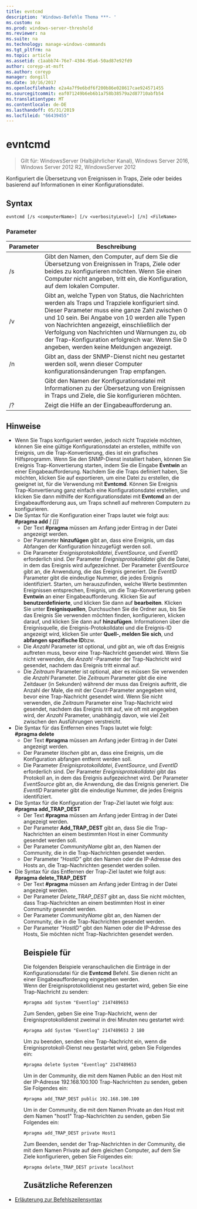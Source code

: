 ```yaml
---
title: evntcmd
description: 'Windows-Befehle Thema ***- '
ms.custom: na
ms.prod: windows-server-threshold
ms.reviewer: na
ms.suite: na
ms.technology: manage-windows-commands
ms.tgt_pltfrm: na
ms.topic: article
ms.assetid: c1aabb74-76e7-4304-95a6-50ad87e92fd9
author: coreyp-at-msft
ms.author: coreyp
manager: dongill
ms.date: 10/16/2017
ms.openlocfilehash: e2a4a7f9e6bdf6f200b86e028617cae924571455
ms.sourcegitcommit: eaf071249b6eb6b1a758b38579a2d87710abfb54
ms.translationtype: MT
ms.contentlocale: de-DE
ms.lasthandoff: 05/31/2019
ms.locfileid: "66439455"
---
```

# <a name="evntcmd"></a>evntcmd

>Gilt für: WindowsServer (Halbjährlicher Kanal), Windows Server 2016, Windows Server 2012 R2, WindowsServer 2012

Konfiguriert die Übersetzung von Ereignissen in Traps, Ziele oder beides basierend auf Informationen in einer Konfigurationsdatei.   
## <a name="syntax"></a>Syntax  
```  
evntcmd [/s <computerName>] [/v <verbosityLevel>] [/n] <FileName>  
```  
### <a name="parameters"></a>Parameter  

|      Parameter      |                                                                                                                                                            Beschreibung                                                                                                                                                             |
|---------------------|------------------------------------------------------------------------------------------------------------------------------------------------------------------------------------------------------------------------------------------------------------------------------------------------------------------------------------|
|  /s <computerName>  |                                                         Gibt den Namen, den Computer, auf dem Sie die Übersetzung von Ereignissen in Traps, Ziele oder beides zu konfigurieren möchten. Wenn Sie einen Computer nicht angeben, tritt ein, die Konfiguration, auf dem lokalen Computer.                                                          |
| /v <verbosityLevel> | Gibt an, welche Typen von Status, die Nachrichten werden als Traps und Trapziele konfiguriert sind. Dieser Parameter muss eine ganze Zahl zwischen 0 und 10 sein. Bei Angabe von 10 werden alle Typen von Nachrichten angezeigt, einschließlich der Verfolgung von Nachrichten und Warnungen zu, ob der Trap-Konfiguration erfolgreich war. Wenn Sie 0 angeben, werden keine Meldungen angezeigt. |
|         /n          |                                                                                                           Gibt an, dass der SNMP-Dienst nicht neu gestartet werden soll, wenn dieser Computer konfigurationsänderungen Trap empfangen.                                                                                                            |
|     <FileName>      |                                                                                     Gibt den Namen der Konfigurationsdatei mit Informationen zu der Übersetzung von Ereignissen in Traps und Ziele, die Sie konfigurieren möchten.                                                                                     |
|         /?          |                                                                                                                                                Zeigt die Hilfe an der Eingabeaufforderung an.                                                                                                                                                |

## <a name="remarks"></a>Hinweise  
- Wenn Sie Traps konfiguriert werden, jedoch nicht Trapziele möchten, können Sie eine gültige Konfigurationsdatei an erstellen, mithilfe von Ereignis, um die Trap-Konvertierung, dies ist ein grafisches Hilfsprogramm. Wenn Sie den SNMP-Dienst installiert haben, können Sie Ereignis Trap-Konvertierung starten, indem Sie die Eingabe **Evntwin** an einer Eingabeaufforderung. Nachdem Sie die Traps definiert haben, Sie möchten, klicken Sie auf exportieren, um eine Datei zu erstellen, die geeignet ist, für die Verwendung mit **Evntcmd**. Können Sie Ereignis Trap-Konvertierung ganz einfach eine Konfigurationsdatei erstellen, und klicken Sie dann mithilfe der Konfigurationsdatei mit **Evntcmd** an der Eingabeaufforderung aus, um Traps schnell auf mehreren Computern zu konfigurieren.  
- Die Syntax für die Konfiguration einer Traps lautet wie folgt aus:  
  **#pragma add**<em><EventLogFile> <EventSource> <EventID> [<Count> [<Period>]]</em>  
  -   Der Text **#pragma** müssen am Anfang jeder Eintrag in der Datei angezeigt werden.  
  -   Der Parameter **hinzufügen** gibt an, dass eine Ereignis, um das Abfangen der Konfiguration hinzugefügt werden soll.  
  -   Die Parameter *Ereignisprotokolldatei*, *EventSource*, und *EventID* erforderlich sind. Der Parameter *Ereignisprotokolldatei* gibt die Datei, in dem das Ereignis wird aufgezeichnet. Der Parameter *EventSource* gibt an, die Anwendung, die das Ereignis generiert. Die *EventID* Parameter gibt die eindeutige Nummer, die jedes Ereignis identifiziert. Starten, um herauszufinden, welche Werte bestimmten Ereignissen entsprechen, Ereignis, um die Trap-Konvertierung geben **Evntwin** an einer Eingabeaufforderung. Klicken Sie auf **benutzerdefinierte**, und klicken Sie dann auf **bearbeiten**. Klicken Sie unter **Ereignisquellen**, Durchsuchen Sie die Ordner aus, bis Sie das Ereignis Sie verwenden möchten finden, konfigurieren, klicken darauf, und klicken Sie dann auf **hinzufügen**. Informationen über die Ereignisquelle, die Ereignis-Protokolldatei und die Ereignis-ID angezeigt wird, klicken Sie unter **Quell-, melden Sie sich**, und **abfangen spezifische ID**bzw.  
  -   Die *Anzahl* Parameter ist optional, und gibt an, wie oft das Ereignis auftreten muss, bevor eine Trap-Nachricht gesendet wird. Wenn Sie nicht verwenden, die *Anzahl* -Parameter der Trap-Nachricht wird gesendet, nachdem das Ereignis tritt einmal auf.  
  -   Die *Zeitraum* Parameter ist optional, aber es müssen Sie verwenden die *Anzahl* Parameter. Die *Zeitraum* Parameter gibt die eine Zeitdauer (in Sekunden) während der muss das Ereignis auftritt, die Anzahl der Male, die mit der Count-Parameter angegeben wird, bevor eine Trap-Nachricht gesendet wird. Wenn Sie nicht verwenden, die *Zeitraum* Parameter eine Trap-Nachricht wird gesendet, nachdem das Ereignis tritt auf, wie oft mit angegeben wird, der *Anzahl* Parameter, unabhängig davon, wie viel Zeit zwischen den Ausführungen verstreicht.  
- Die Syntax für das Entfernen eines Traps lautet wie folgt:  
  **#pragma delete**<em><EventLogFile> <EventSource> <EventID></em>  
  -   Der Text **#pragma** müssen am Anfang jeder Eintrag in der Datei angezeigt werden.  
  -   Der Parameter *löschen* gibt an, dass eine Ereignis, um die Konfiguration abfangen entfernt werden soll.  
  -   Die Parameter *Ereignisprotokolldatei*, *EventSource*, und *EventID* erforderlich sind. Der Parameter *Ereignisprotokolldatei* gibt das Protokoll an, in dem das Ereignis aufgezeichnet wird. Der Parameter *EventSource* gibt an, die Anwendung, die das Ereignis generiert. Die *EventID* Parameter gibt die eindeutige Nummer, die jedes Ereignis identifiziert.  
- Die Syntax für die Konfiguration der Trap-Ziel lautet wie folgt aus:  
  **#pragma add_TRAP_DEST**<em><CommunityName> <HostID></em>  
  -   Der Text **#pragma** müssen am Anfang jeder Eintrag in der Datei angezeigt werden.  
  -   Der Parameter **Add_TRAP_DEST** gibt an, dass Sie die Trap-Nachrichten an einem bestimmten Host in einer Community gesendet werden soll.  
  -   Der Parameter *CommunityName* gibt an, den Namen der Community, die in die Trap-Nachrichten gesendet werden.  
  -   Der Parameter *"HostID"* gibt den Namen oder die IP-Adresse des Hosts an, die Trap-Nachrichten gesendet werden sollen.  
- Die Syntax für das Entfernen der Trap-Ziel lautet wie folgt aus:  
  **#pragma delete_TRAP_DEST**<em><CommunityName> <HostID></em>  
  - Der Text **#pragma** müssen am Anfang jeder Eintrag in der Datei angezeigt werden.  
  - Der Parameter *Delete_TRAP_DEST* gibt an, dass Sie nicht möchten, dass Trap-Nachrichten an einem bestimmten Host in einer Community gesendet werden.  
  - Der Parameter *CommunityName* gibt an, den Namen der Community, die in die Trap-Nachrichten gesendet werden.  
  - Der Parameter *"HostID"* gibt den Namen oder die IP-Adresse des Hosts, Sie möchten nicht Trap-Nachrichten gesendet werden.  
    ## <a name="BKMK_Examples"></a>Beispiele für  
    Die folgenden Beispiele veranschaulichen die Einträge in der Konfigurationsdatei für die **Evntcmd** Befehl. Sie dienen nicht an einer Eingabeaufforderung eingegeben werden.  
    Wenn der Ereignisprotokolldienst neu gestartet wird, geben Sie eine Trap-Nachricht zu senden:  
    ```  
    #pragma add System "Eventlog" 2147489653  
    ```  
    Zum Senden, geben Sie eine Trap-Nachricht, wenn der Ereignisprotokolldienst zweimal in drei Minuten neu gestartet wird:  
    ```  
    #pragma add System "Eventlog" 2147489653 2 180  
    ```  
    Um zu beenden, senden eine Trap-Nachricht ein, wenn die Ereignisprotokoll-Dienst neu gestartet wird, geben Sie Folgendes ein:  
    ```  
    #pragma delete System "Eventlog" 2147489653  
    ```  
    Um in der Community, die mit dem Namen Public an den Host mit der IP-Adresse 192.168.100.100 Trap-Nachrichten zu senden, geben Sie Folgendes ein:  
    ```  
    #pragma add_TRAP_DEST public 192.168.100.100  
    ```  
    Um in der Community, die mit dem Namen Private an den Host mit dem Namen "host1" Trap-Nachrichten zu senden, geben Sie Folgendes ein:  
    ```  
    #pragma add_TRAP_DEST private Host1  
    ```  
    Zum Beenden, sendet der Trap-Nachrichten in der Community, die mit dem Namen Private auf dem gleichen Computer, auf dem Sie Ziele konfigurieren, geben Sie Folgendes ein:  
    ```  
    #pragma delete_TRAP_DEST private localhost  
    ```  
    ## <a name="additional-references"></a>Zusätzliche Referenzen  
- [Erläuterung zur Befehlszeilensyntax](command-line-syntax-key.md)  
